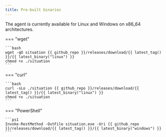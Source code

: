 ```yaml
---
title: Pre-built binaries
---
```


The agent is currently available for Linux and Windows on x86_64 architectures.

=== "wget"

    ```bash
    wget -qO situation {{ github_repo }}/releases/download/{{ latest_tag() }}/{{ latest_binary("linux") }}
    chmod +x ./situation
    ```

=== "curl"

    ```bash
    curl -sLo ./situation {{ github_repo }}/releases/download/{{ latest_tag() }}/{{ latest_binary("linux") }}
    chmod +x ./situation
    ```

=== "PowerShell"

    ```ps1
    Invoke-RestMethod -OutFile situation.exe -Uri {{ github_repo }}/releases/download/{{ latest_tag() }}/{{ latest_binary("windows") }}
    ```
